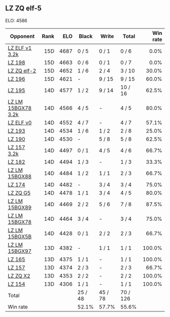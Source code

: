 ## LZ ZQ elf-5 ##

ELO: 4586

Opponent | Rank | ELO | Black | Write | Total | Win rate
---------|-----:|----:|-------|-------|-------|-------:
[LZ ELF v1 3.2k](LZ%20ELF%20v1%203.2k.md) | 15D | 4687 | 0 / 5 | 0 / 1 | 0 / 6 | 0.0%
[LZ 198](LZ%20198.md) | 15D | 4663 | 0 / 6 | 0 / 1 | 0 / 7 | 0.0%
[LZ ZQ elf-2](LZ%20ZQ%20elf-2.md) | 15D | 4652 | 1 / 6 | 2 / 4 | 3 / 10 | 30.0%
[LZ 196](LZ%20196.md) | 15D | 4621 | - | 9 / 15 | 9 / 15 | 60.0%
[LZ 195](LZ%20195.md) | 14D | 4577 | 1 / 2 | 9 / 14 | 10 / 16 | 62.5%
[LZ LM 15BGX78 3.2k](LZ%20LM%2015BGX78%203.2k.md) | 14D | 4566 | 4 / 5 | - | 4 / 5 | 80.0%
[LZ ELF v0](LZ%20ELF%20v0.md) | 14D | 4552 | 4 / 7 | - | 4 / 7 | 57.1%
[LZ 193](LZ%20193.md) | 14D | 4534 | 1 / 6 | 1 / 2 | 2 / 8 | 25.0%
[LZ 190](LZ%20190.md) | 14D | 4530 | - | 5 / 8 | 5 / 8 | 62.5%
[LZ 157 3.2k](LZ%20157%203.2k.md) | 14D | 4497 | 0 / 1 | 4 / 5 | 4 / 6 | 66.7%
[LZ 182](LZ%20182.md) | 14D | 4494 | 1 / 3 | - | 1 / 3 | 33.3%
[LZ LM 15BGX88](LZ%20LM%2015BGX88.md) | 14D | 4484 | 1 / 2 | 1 / 1 | 2 / 3 | 66.7%
[LZ 174](LZ%20174.md) | 14D | 4482 | - | 3 / 4 | 3 / 4 | 75.0%
[LZ ZQ G5](LZ%20ZQ%20G5.md) | 14D | 4478 | 1 / 1 | 3 / 4 | 4 / 5 | 80.0%
[LZ LM 15BGX89](LZ%20LM%2015BGX89.md) | 14D | 4469 | 2 / 2 | 5 / 6 | 7 / 8 | 87.5%
[LZ LM 15BGX78](LZ%20LM%2015BGX78.md) | 14D | 4464 | 3 / 4 | - | 3 / 4 | 75.0%
[LZ LM 15BGX5B](LZ%20LM%2015BGX5B.md) | 14D | 4428 | 0 / 1 | 2 / 2 | 2 / 3 | 66.7%
[LZ LM 15BGX97](LZ%20LM%2015BGX97.md) | 13D | 4382 | - | 1 / 1 | 1 / 1 | 100.0%
[LZ 165](LZ%20165.md) | 13D | 4375 | 1 / 1 | - | 1 / 1 | 100.0%
[LZ 157](LZ%20157.md) | 13D | 4374 | 2 / 3 | - | 2 / 3 | 66.7%
[LZ ZQ X2](LZ%20ZQ%20X2.md) | 13D | 4353 | 2 / 2 | - | 2 / 2 | 100.0%
[LZ 154](LZ%20154.md) | 13D | 4306 | 1 / 1 | - | 1 / 1 | 100.0%
Total | | | 25 / 48 | 45 / 78 | 70 / 126 | 
Win rate| | | 52.1% | 57.7% | 55.6% | 
